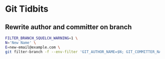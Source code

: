 # Git Tidbits

## Rewrite author and committer on branch

```bash
FILTER_BRANCH_SQUELCH_WARNING=1 \
N='New Name' \
E=new-email@example.com \
git filter-branch -f --env-filter 'GIT_AUTHOR_NAME=$N; GIT_COMMITTER_NAME=$N; GIT_AUTHOR_EMAIL=$E; GIT_COMMITTER_EMAIL=$E' -- HEAD
```
